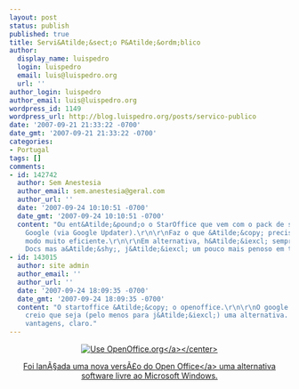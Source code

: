 ```yaml
---
layout: post
status: publish
published: true
title: Servi&Atilde;&sect;o P&Atilde;&ordm;blico
author:
  display_name: luispedro
  login: luispedro
  email: luis@luispedro.org
  url: ''
author_login: luispedro
author_email: luis@luispedro.org
wordpress_id: 1149
wordpress_url: http://blog.luispedro.org/posts/servico-publico
date: '2007-09-21 21:33:22 -0700'
date_gmt: '2007-09-21 21:33:22 -0700'
categories:
- Portugal
tags: []
comments:
- id: 142742
  author: Sem Anestesia
  author_email: sem.anestesia@geral.com
  author_url: ''
  date: '2007-09-24 10:10:51 -0700'
  date_gmt: '2007-09-24 10:10:51 -0700'
  content: "Ou ent&Atilde;&pound;o o StarOffice que vem com o pack de software do
    Google (via Google Updater).\r\n\r\nFaz o que &Atilde;&copy; preciso, e de um
    modo muito eficiente.\r\n\r\nEm alternativa, h&Atilde;&iexcl; sempre o Google
    Docs mas a&Atilde;&shy;, j&Atilde;&iexcl; um pouco mais penoso em termos de usabilidade."
- id: 143015
  author: site admin
  author_email: ''
  author_url: ''
  date: '2007-09-24 18:09:35 -0700'
  date_gmt: '2007-09-24 18:09:35 -0700'
  content: "O startoffice &Atilde;&copy; o openoffice.\r\n\r\nO google docs n&Atilde;&pound;o
    creio que seja (pelo menos para j&Atilde;&iexcl;) uma alternativa. Tem outras
    vantagens, claro."
---
```

<p><center><a href="http:&#47;&#47;www.openoffice.org&#47;"><img src="http:&#47;&#47;marketing.openoffice.org&#47;art&#47;galleries&#47;marketing&#47;web_buttons&#47;nicu&#47;180x60_3_get.png" border="0" alt=" Use OpenOffice.org" title="Use OpenOffice.org" &#47;><&#47;a><&#47;center></p>
<p>Foi lan&Atilde;&sect;ada uma nova vers&Atilde;&pound;o do <a href="http:&#47;&#47;www.openoffice.org&#47;">Open Office<&#47;a> uma alternativa software livre ao Microsoft Windows.</p>
